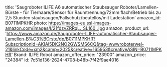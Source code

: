 title: 'Saugroboter ILIFE A6 automatischer Staubsauger Roboter/Lamellen-Bürste - für Tierhaare/Sensor für Raumtrennung/72mm flach/Betrieb bis zu 2,5 Stunden staubsaugen/Fallschutz/beutellos/mit Ladestation'
amazon_id: B0711MPKHR
photo: https://images-eu.ssl-images-amazon.com/images/I/21fdzvZRRqL._SL160_.jpg
amazon_product_url: 'https://www.amazon.de/Saugroboter-ILIFE-automatischer-Staubsauger-Lamellen-B%C3%BCrste/dp/B0711MPKHR?SubscriptionId=AKIAI5DK2NO2GWSMS6CQ&tag=wwwroboterwel-21&linkCode=xm2&camp=2025&creative=165953&creativeASIN=B0711MPKHR'
Brand: ILIFE Robot
amazon_offer_price: "23900"
amazon_price: "24384"
id: 7c51d136-2624-4708-b48b-7f42f9ae4016

